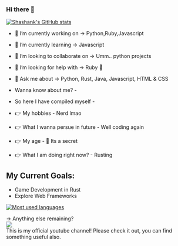 ### Hi there 👋

[![Shashank's GitHub stats](https://github-readme-stats.vercel.app/api?username=ShashankKumarSaxena&count_private=true&show_icons=true&theme=radical)](https://github.com/anuraghazra/github-readme-stats)


- 🔭 I’m currently working on -> Python,Ruby,Javascript
- 🌱 I’m currently learning -> Javascript
- 👯 I’m looking to collaborate on -> Umm.. python projects
- 🤔 I’m looking for help with -> Ruby 💎
- 💬 Ask me about -> Python, Rust, Java, Javascript, HTML & CSS

- Wanna know about me? -
- So here I have compiled myself -
- 👉 My hobbies - Nerd lmao
- 👉 What I wanna persue in future - Well coding again
- 👉 My age - 🤫 Its a secret
- 👉 What I am doing right now? - Rusting

## My Current Goals:
  - Game Development in Rust
  - Explore Web Frameworks

[![Most used languages](https://github-readme-stats.vercel.app/api/top-langs/?username=ShashankKumarSaxena&langs_count=50&theme=radical)](https://github.com/anuraghazra/github-readme-stats)

-> Anything else remaining?<br>
<img src="https://cdn.discordapp.com/attachments/797850617842237460/812306861440237578/unknown.png"><br>
This is my official youtube channel! Please check it out, you can find something useful also.

